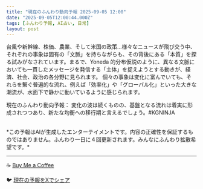 ```yaml
---
title: "現在のふんわり動向予報 2025-09-05 12:00"
date: "2025-09-05T12:00:44.000Z"
tags: [ふんわり予報, AI占い, 日常]
layout: post
---
```


台風や新幹線、株価、農業、そして米国の政策…様々なニュースが飛び交う中、それぞれの事象は固有の「文脈」を持ちながらも、その背後にある「本質」を探る試みがなされています。まるで、Yoneda 的分布仮説のように、異なる文脈においても一貫したメッセージを発信する「主体」を捉えようとする動きが、経済、社会、政治の各分野に見られます。  個々の事象は変化に富んでいても、それらを繋ぐ普遍的な流れ、例えば「効率化」や「グローバル化」といった大きな潮流が、水面下で静かに動いているように感じられます。


現在のふんわり動向予報：
変化の波は続くものの、基盤となる流れは着実に形成されつつあり、新たな均衡への移行期と言えるでしょう。#KGNINJA

<br>
*この予報はAIが生成したエンターテイメントです。内容の正確性を保証するものではありません。ふんわり一日に４回更新されます。みんなにふんわり拡散希望です。*

---
☕️ [Buy Me a Coffee](https://www.buymeacoffee.com/kgninja)

🐦 [現在の予報をXでシェア](https://twitter.com/intent/tweet?text=%E7%8F%BE%E5%9C%A8%E3%81%AE%E3%81%B5%E3%82%93%E3%82%8F%E3%82%8A%E4%BA%88%E5%A0%B1%3A%20%E3%80%8C%E5%8F%B0%E9%A2%A8%E3%82%84%E6%96%B0%E5%B9%B9%E7%B7%9A%E3%80%81%E6%A0%AA%E4%BE%A1%E3%80%81%E8%BE%B2%E6%A5%AD%E3%80%81%E3%81%9D%E3%81%97%E3%81%A6%E7%B1%B3%E5%9B%BD%E3%81%AE%E6%94%BF%E7%AD%96%E2%80%A6%E6%A7%98%E3%80%85%E3%81%AA%E3%83%8B%E3%83%A5%E3%83%BC%E3%82%B9%E3%81%8C%E9%A3%9B%E3%81%B3%E4%BA%A4%E3%81%86%E4%B8%AD%E3%80%81%E3%81%9D%E3%82%8C%E3%81%9E%E3%82%8C%E3%81%AE%E4%BA%8B%E8%B1%A1%E3%81%AF%E5%9B%BA%E6%9C%89%E3%81%AE%E3%80%8C%E6%96%87%E8%84%88%E3%80%8D%E3%82%92%E6%8C%81%E3%81%A1%E3%81%AA%E3%81%8C%E3%82%89%E3%82%82%E3%80%81%E3%81%9D%E3%81%AE%E8%83%8C%E5%BE%8C%E3%81%AB%E3%81%82%E3%82%8B%E3%80%8C%E6%9C%AC%E8%B3%AA%E3%80%8D%E3%82%92%E6%8E%A2%E3%82%8B%E8%A9%A6%E3%81%BF%E3%81%8C%E3%81%AA%E3%81%95%E3%82%8C%E3%81%A6%E3%81%84%E3%81%BE%E3%81%99%E3%80%82%E3%80%8D%23KGNINJA%20%E7%B6%9A%E3%81%8D%E3%81%AF%E3%83%96%E3%83%AD%E3%82%B0%E3%81%A7%EF%BC%81%F0%9F%91%87&url=https%3A%2F%2Fkg-ninja.github.io%2FFunwariyoso%2F)
